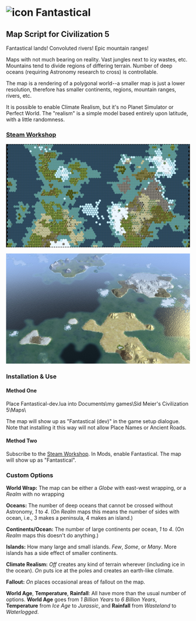 # ![icon](fantastical-icon.png) Fantastical
## Map Script for Civilization 5

Fantastical lands! Convoluted rivers! Epic mountain ranges!

Maps with not much bearing on reality. Vast jungles next to icy wastes, etc. Mountains tend to divide regions of differing terrain. Number of deep oceans (requiring Astronomy research to cross) is controllable.

The map is a rendering of a polygonal world--a smaller map is just a lower resolution, therefore has smaller continents, regions, mountain ranges, rivers, etc.

It is possible to enable Climate Realism, but it's no Planet Simulator or Perfect World. The "realism" is a simple model based entirely upon latitude, with a little randomness.

### [Steam Workshop](http://steamcommunity.com/sharedfiles/filedetails/?id=310024314)

![example map in World Builder](fantastical-worldbuilder.jpg)

![example map in game](fantastical-ingame.jpg)

### Installation & Use

#### Method One

Place Fantastical-dev.lua into Documents\my games\Sid Meier's Civilization 5\Maps\

The map will show up as "Fantastical (dev)" in the game setup dialogue. Note that installing it this way will not allow Place Names or Ancient Roads.

#### Method Two

Subscribe to the [Steam Workshop](http://steamcommunity.com/sharedfiles/filedetails/?id=310024314). In Mods, enable Fantastical. The map will show up as "Fantastical".

### Custom Options

**World Wrap:** The map can be either a *Globe* with east-west wrapping, or a *Realm* with no wrapping

**Oceans:** The number of deep oceans that cannot be crossed without Astronomy, *1* to *4*. (On *Realm* maps this means the number of sides with ocean, i.e., 3 makes a peninsula, 4 makes an island.)

**Continents/Ocean:** The number of large continents per ocean, *1* to *4*. (On *Realm* maps this doesn't do anything.)

**Islands:** How many large and small islands. *Few*, *Some*, or *Many*. More islands has a side effect of smaller continents.

**Climate Realism:** *Off* creates any kind of terrain wherever (including ice in the ocean). *On* puts ice at the poles and creates an earth-like climate.

**Fallout:** *On* places occasional areas of fallout on the map.

**World Age**, **Temperature**, **Rainfall**: All have more than the usual number of options. **World Age** goes from *1 Billion Years* to *6 Billion Years*, **Temperature** from *Ice Age* to *Jurassic*, and **Rainfall** from *Wasteland* to *Waterlogged*.